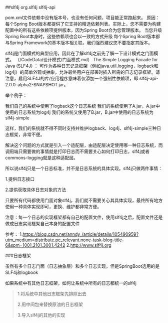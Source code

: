   ##slf4j
 <dependency>
     <groupId>org.slf4j</groupId>
     <artifactId>slf4j-api</artifactId>
 </dependency>

 pom.xml文件依赖中没有版本号，也没有任何问题，项目能正常跑起来。
 原因：
 每个Spring Boot版本都提供了它支持的精选依赖列表。实际上，您不需要为构建配置中的所有这些依赖项提供版本，因为Spring Boot会为您管理版本。
 当您升级Spring Boot本身时，这些依赖项也会以一致的方式升级
 每个Spring Boot版本都与Spring Framework的基本版本相关联。我们强烈建议您不要指定其版本。
 
 slf4j是门面模式的典型应用，因此在了解slf4j之前先了解一下设计模式之门面模式。   （/CodeData/设计模式/门面模式.md）
 The Simple Logging Facade for Java (SLF4J) ：
 可作为各种日志记录框架（例如java.util.logging，logback和log4j）的简单外观或抽象，允许最终用户在部署时插入所需的日志记录框架。请注意，启用SLF4J的库/应用程序意味着仅添加一个强制性依赖项，即 slf4j-api-2.0.0-alpha2-SNAPSHOT.jar。
 
举个例子：

我们自己的系统中使用了logback这个日志系统
我们的系统使用了A.jar，A.jar中使用的日志系统为log4j
我们的系统又使用了B.jar，B.jar中使用的日志系统为slf4j-simple

这样，我们的系统就不得不同时支持并维护logback、log4j、slf4j-simple三种日志框架，非常不便。

解决这个问题的方式就是引入一个适配层，由适配层决定使用哪一种日志系统，而调用端只需要做的事情就是打印日志而不需要关心如何打印日志，slf4j或者commons-logging就是这种适配层。

所以说slf4j只是一个日志标准，并不是日志系统的具体实现。slf4j只做两件事情：

1.提供日志接口

2.提供获取具体日志对象的方法

只要所有代码都使用门面对象slf4j，我们就不需要关心其具体实现，最终所有地方使用一种具体实现即可，更换、维护都非常方便。

注意：每一个日志的实现框架都有自己的配置文件，使用slf4j之后，配置文件还是做成日志实现框架自己本身的配置文件

参考：
1.https://blog.csdn.net/anndy_/article/details/105490959?utm_medium=distribute.pc_relevant.none-task-blog-title-6&spm=1001.2101.3001.4242
2.http://www.slf4j.org

###日志框架

虽然有多个日志门面（日志抽象层）和多个日志实现，但是SpringBoot选用的是SLF4j和logbook

如果系统中有其他日志框架，如何让系统中所有的日志都统一的slf4j
>1.将系统中其他日志框架先排除出去
>
>2.用中间包来替换原油的日志框架
>
>3.导入slf4j的其他的实现
 
 